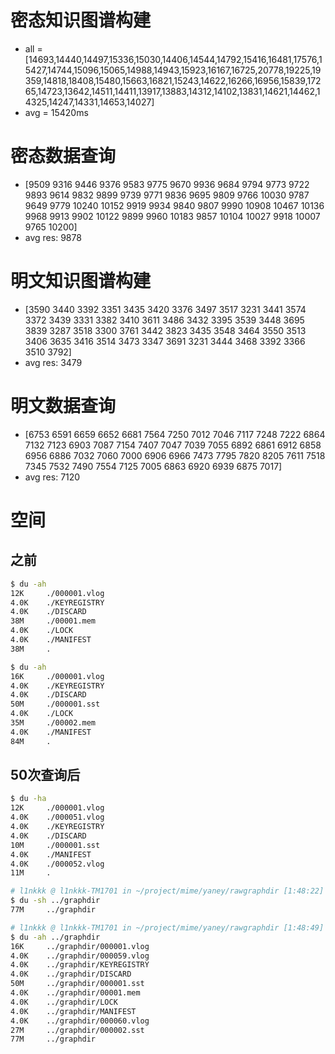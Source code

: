 # 密态知识图谱构建
- all = [14693,14440,14497,15336,15030,14406,14544,14792,15416,16481,17576,15427,14744,15096,15065,14988,14943,15923,16167,16725,20778,19225,19359,14818,18408,15480,15663,16821,15243,14622,16266,16956,15839,17265,14723,13642,14511,14411,13917,13883,14312,14102,13831,14621,14462,14325,14247,14331,14653,14027]
- avg = 15420ms


# 密态数据查询

- [9509 9316 9446 9376 9583 9775 9670 9936 9684 9794 9773 9722 9893 9614 9832 9899 9739 9771 9836 9695 9809 9766 10030 9787 9649 9779 10240 10152 9919 9934 9840 9807 9990 10908 10467 10136 9968 9913 9902 10122 9899 9960 10183 9857 10104 10027 9918 10007 9765 10200]
- avg res: 9878

# 明文知识图谱构建
- [3590 3440 3392 3351 3435 3420 3376 3497 3517 3231 3441 3574 3372 3439 3331 3382 3410 3611 3486 3432 3395 3539 3448 3695 3839 3287 3518 3300 3761 3442 3823 3435 3548 3464 3550 3513 3406 3635 3416 3514 3473 3347 3691 3231 3444 3468 3392 3366 3510 3792]
- avg res: 3479


# 明文数据查询
- [6753 6591 6659 6652 6681 7564 7250 7012 7046 7117 7248 7222 6864 7132 7123 6903 7087 7154 7407 7047 7039 7055 6892 6861 6912 6858 6956 6886 7032 7060 7000 6906 6966 7473 7795 7820 8205 7611 7518 7345 7532 7490 7554 7125 7005 6863 6920 6939 6875 7017]
- avg res: 7120


# 空间
## 之前
```sh
$ du -ah
12K     ./000001.vlog
4.0K    ./KEYREGISTRY
4.0K    ./DISCARD
38M     ./00001.mem
4.0K    ./LOCK
4.0K    ./MANIFEST
38M     .
```
```sh
$ du -ah
16K     ./000001.vlog
4.0K    ./KEYREGISTRY
4.0K    ./DISCARD
50M     ./000001.sst
4.0K    ./LOCK
35M     ./00002.mem
4.0K    ./MANIFEST
84M     .

```


## 50次查询后
```sh
$ du -ha
12K     ./000001.vlog
4.0K    ./000051.vlog
4.0K    ./KEYREGISTRY
4.0K    ./DISCARD
10M     ./000001.sst
4.0K    ./MANIFEST
4.0K    ./000052.vlog
11M     .

# l1nkkk @ l1nkkk-TM1701 in ~/project/mime/yaney/rawgraphdir [1:48:22]
$ du -sh ../graphdir
77M     ../graphdir

# l1nkkk @ l1nkkk-TM1701 in ~/project/mime/yaney/rawgraphdir [1:48:49]
$ du -ah ../graphdir
16K     ../graphdir/000001.vlog
4.0K    ../graphdir/000059.vlog
4.0K    ../graphdir/KEYREGISTRY
4.0K    ../graphdir/DISCARD
50M     ../graphdir/000001.sst
4.0K    ../graphdir/00001.mem
4.0K    ../graphdir/LOCK
4.0K    ../graphdir/MANIFEST
4.0K    ../graphdir/000060.vlog
27M     ../graphdir/000002.sst
77M     ../graphdir
```

